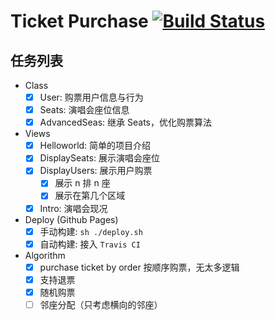 <!--
 * @Author: codytang
 * @Date: 2020-07-10 22:06:46
 * @LastEditTime: 2020-07-12 15:03:12
 * @LastEditors: codytang
 * @Description: README
-->

# Ticket Purchase [![Build Status](https://travis-ci.org/cody1991/ticket-purchase.svg?branch=master)](https://travis-ci.org/cody1991/ticket-purchase)

## 任务列表

- Class
  - [x] User: 购票用户信息与行为
  - [x] Seats: 演唱会座位信息
  - [x] AdvancedSeas: 继承 Seats，优化购票算法
- Views
  - [x] Helloworld: 简单的项目介绍
  - [x] DisplaySeats: 展示演唱会座位
  - [x] DisplayUsers: 展示用户购票
    - [x] 展示 n 排 n 座
    - [x] 展示在第几个区域
  - [x] Intro: 演唱会现况
- Deploy (Github Pages)
  - [x] 手动构建: `sh ./deploy.sh`
  - [x] 自动构建: 接入 `Travis CI`
- Algorithm
  - [x] purchase ticket by order 按顺序购票，无太多逻辑
  - [x] 支持退票
  - [x] 随机购票
  - [ ] 邻座分配（只考虑横向的邻座）
